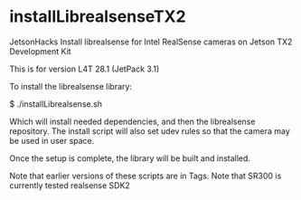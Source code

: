 # installLibrealsenseTX2
JetsonHacks Install librealsense for Intel RealSense cameras on Jetson TX2 Development Kit

This is for version L4T 28.1 (JetPack 3.1)

To install the librealsense library:

$ ./installLibrealsense.sh

Which will install needed dependencies, and then the librealsense repository. The install script will also set udev rules so that the camera may be used in user space.

Once the setup is complete, the library will be built and installed.


Note that earlier versions of these scripts are in Tags. 
Note that SR300 is currently tested realsense SDK2

